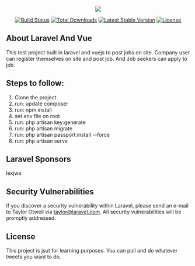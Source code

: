 <p align="center"><img src="https://laravel.com/assets/img/components/logo-laravel.svg"></p>

<p align="center">
<a href="https://travis-ci.org/laravel/framework"><img src="https://travis-ci.org/laravel/framework.svg" alt="Build Status"></a>
<a href="https://packagist.org/packages/laravel/framework"><img src="https://poser.pugx.org/laravel/framework/d/total.svg" alt="Total Downloads"></a>
<a href="https://packagist.org/packages/laravel/framework"><img src="https://poser.pugx.org/laravel/framework/v/stable.svg" alt="Latest Stable Version"></a>
<a href="https://packagist.org/packages/laravel/framework"><img src="https://poser.pugx.org/laravel/framework/license.svg" alt="License"></a>
</p>

## About Laravel And Vue

This test project built in laravel and vuejs to post jobs on site.
Company user can register themselves on site and post job. And Job seekers can
apply to job. 

## Steps to follow:

1) Clone the project
2) run: update composer
3) run: npm install
4) set env file on root
5) run: php artisan key:generate
6) run: php artisan migrate
7) run: php artisan passport:install --force
8) run: php artisan serve

## Laravel Sponsors

lexjwa

## Security Vulnerabilities

If you discover a security vulnerability within Laravel, please send an e-mail to Taylor Otwell via [taylor@laravel.com](mailto:taylor@laravel.com). All security vulnerabilities will be promptly addressed.

## License

This project is jsut for learning purposes. You can pull and do whatever tweets you want to do.